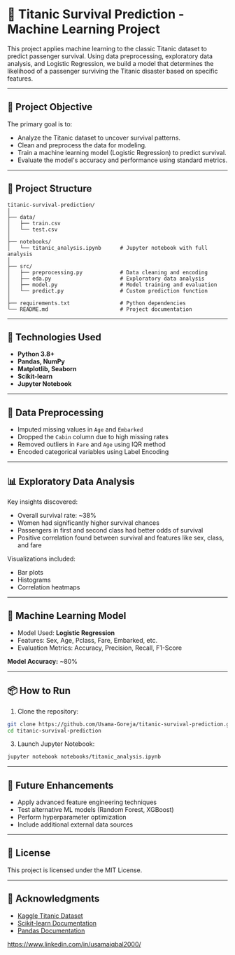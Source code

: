 
# 🚢 Titanic Survival Prediction - Machine Learning Project

This project applies machine learning to the classic Titanic dataset to predict passenger survival. Using data preprocessing, exploratory data analysis, and Logistic Regression, we build a model that determines the likelihood of a passenger surviving the Titanic disaster based on specific features.

---

## 📌 Project Objective

The primary goal is to:

- Analyze the Titanic dataset to uncover survival patterns.
- Clean and preprocess the data for modeling.
- Train a machine learning model (Logistic Regression) to predict survival.
- Evaluate the model's accuracy and performance using standard metrics.

---

## 📁 Project Structure

```
titanic-survival-prediction/
│
├── data/
│   ├── train.csv
│   └── test.csv
│
├── notebooks/
│   └── titanic_analysis.ipynb      # Jupyter notebook with full analysis
│
├── src/
│   ├── preprocessing.py            # Data cleaning and encoding
│   ├── eda.py                      # Exploratory data analysis
│   ├── model.py                    # Model training and evaluation
│   └── predict.py                  # Custom prediction function
│
├── requirements.txt                # Python dependencies
└── README.md                       # Project documentation
```

---

## 🧠 Technologies Used

- **Python 3.8+**
- **Pandas, NumPy**
- **Matplotlib, Seaborn**
- **Scikit-learn**
- **Jupyter Notebook**

---

## 🧹 Data Preprocessing

- Imputed missing values in `Age` and `Embarked`
- Dropped the `Cabin` column due to high missing rates
- Removed outliers in `Fare` and `Age` using IQR method
- Encoded categorical variables using Label Encoding

---

## 📊 Exploratory Data Analysis

Key insights discovered:
- Overall survival rate: ~38%
- Women had significantly higher survival chances
- Passengers in first and second class had better odds of survival
- Positive correlation found between survival and features like sex, class, and fare

Visualizations included:
- Bar plots
- Histograms
- Correlation heatmaps

---

## 🤖 Machine Learning Model

- Model Used: **Logistic Regression**
- Features: Sex, Age, Pclass, Fare, Embarked, etc.
- Evaluation Metrics: Accuracy, Precision, Recall, F1-Score

**Model Accuracy:** ~80%

---

## 📦 How to Run

1. Clone the repository:
```bash
git clone https://github.com/Usama-Goreja/titanic-survival-prediction.git
cd titanic-survival-prediction
```



3. Launch Jupyter Notebook:
```bash
jupyter notebook notebooks/titanic_analysis.ipynb
```

---

## 🔮 Future Enhancements

- Apply advanced feature engineering techniques
- Test alternative ML models (Random Forest, XGBoost)
- Perform hyperparameter optimization
- Include additional external data sources

---

## 📜 License

This project is licensed under the MIT License.

---

## 🙌 Acknowledgments

- [Kaggle Titanic Dataset](https://www.kaggle.com/c/titanic)
- [Scikit-learn Documentation](https://scikit-learn.org/)
- [Pandas Documentation](https://pandas.pydata.org/)

https://www.linkedin.com/in/usamaiqbal2000/
